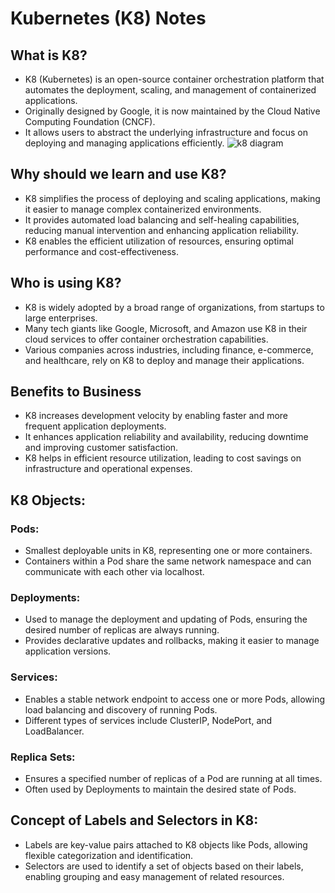 # Kubernetes (K8) Notes

## What is K8?

- K8 (Kubernetes) is an open-source container orchestration platform that automates the deployment, scaling, and management of containerized applications.
- Originally designed by Google, it is now maintained by the Cloud Native Computing Foundation (CNCF).
- It allows users to abstract the underlying infrastructure and focus on deploying and managing applications efficiently.
![k8 diagram](https://github.com/Zain-Ashfaq/tech241-K8/assets/110741952/34cb9bac-a4aa-4647-8948-a7ed3d3139f3)


## Why should we learn and use K8?

- K8 simplifies the process of deploying and scaling applications, making it easier to manage complex containerized environments.
- It provides automated load balancing and self-healing capabilities, reducing manual intervention and enhancing application reliability.
- K8 enables the efficient utilization of resources, ensuring optimal performance and cost-effectiveness.

## Who is using K8?

- K8 is widely adopted by a broad range of organizations, from startups to large enterprises.
- Many tech giants like Google, Microsoft, and Amazon use K8 in their cloud services to offer container orchestration capabilities.
- Various companies across industries, including finance, e-commerce, and healthcare, rely on K8 to deploy and manage their applications.

## Benefits to Business

- K8 increases development velocity by enabling faster and more frequent application deployments.
- It enhances application reliability and availability, reducing downtime and improving customer satisfaction.
- K8 helps in efficient resource utilization, leading to cost savings on infrastructure and operational expenses.

## K8 Objects:

### Pods:

- Smallest deployable units in K8, representing one or more containers.
- Containers within a Pod share the same network namespace and can communicate with each other via localhost.

### Deployments:

- Used to manage the deployment and updating of Pods, ensuring the desired number of replicas are always running.
- Provides declarative updates and rollbacks, making it easier to manage application versions.

### Services:

- Enables a stable network endpoint to access one or more Pods, allowing load balancing and discovery of running Pods.
- Different types of services include ClusterIP, NodePort, and LoadBalancer.

### Replica Sets:

- Ensures a specified number of replicas of a Pod are running at all times.
- Often used by Deployments to maintain the desired state of Pods.

## Concept of Labels and Selectors in K8:

- Labels are key-value pairs attached to K8 objects like Pods, allowing flexible categorization and identification.
- Selectors are used to identify a set of objects based on their labels, enabling grouping and easy management of related resources.

